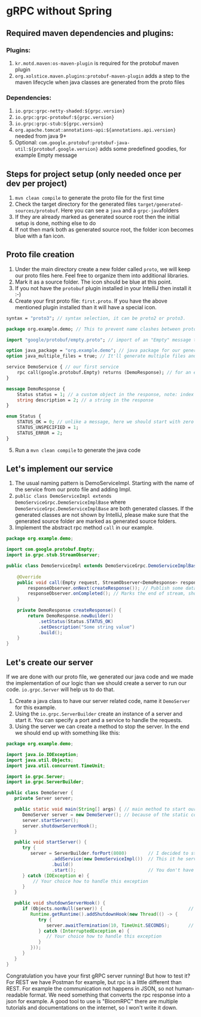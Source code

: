 # gRPC without Spring
## Required maven dependencies and plugins:
### Plugins:
1. `kr.motd.maven:os-maven-plugin` is required for the protobuf maven plugin
2. `org.xolstice.maven.plugins:protobuf-maven-plugin` adds a step to the maven lifecycle when java classes are generated from the proto files

### Dependencies:
1. `io.grpc:grpc-netty-shaded:${grpc.version}`
2. `io.grpc:grpc-protobuf:${grpc.version}`
3. `io.grpc:grpc-stub:${grpc.version}`
4. `org.apache.tomcat:annotations-api:${annotations.api.version}` needed from java 9+
5. Optional: `com.google.protobuf:protobuf-java-util:${protobuf.google.version}` adds some predefined goodies, for example Empty message

## Steps for project setup (only needed once per dev per project)
1. `mvn clean compile` to generate the proto file for the first time
2. Check the target directory for the generated files `target/generated-sources/protobuf`. Here you can see a `java` and a `grpc-java`folders
3. If they are already marked as generated source root then the initial setup is done, nothing else to do
4. If not then mark both as generated source root, the folder icon becomes blue with a fan icon.

## Proto file creation
1. Under the main directory create a new folder called `proto`, we will keep our proto files here. Feel free to organize them into additional libraries.
2. Mark it as a source folder. The icon should be blue at this point.
3. If you not have the `protobuf` plugin installed in your IntelliJ then install it :-)
4. Create your first proto file: `first.proto`. If you have the above mentioned plugin installed than it will have a special icon.

```protobuf
syntax = "proto3"; // syntax selection, it can be proto2 or proto3.

package org.example.demo; // This to prevent name clashes between protocol message types.

import "google/protobuf/empty.proto"; // import of an "Empty" message to be used in our messages. Needs the "com.google.protobuf:protobuf-java-util" dependency

option java_package = "org.example.demo"; // java package for our generated code
option java_multiple_files = true; // It'll generate multiple files and not one for all class

service DemoService { // our first service
    rpc call(google.protobuf.Empty) returns (DemoResponse); // for an empty call we should response with a DemoResponse message
}

message DemoResponse {
    Status status = 1; // a custom object in the response, note: index must be a positive integer
    string description = 2; // a string in the response
}

enum Status {
    STATUS_OK = 0; // unlike a message, here we should start with zero index
    STATUS_UNSPECIFIED = 1;
    STATUS_ERROR = 2;
}
```
5. Run a `mvn clean compile` to generate the java code

## Let's implement our service
1. The usual naming pattern is DemoServiceImpl. Starting with the name of the service from our proto file and adding Impl.
2. `public class DemoServiceImpl extends DemoServiceGrpc.DemoServiceImplBase` where `DemoServiceGrpc.DemoServiceImplBase` are both generated classes.
   If the generated classes are not shown by IntelliJ, please make sure that the generated source folder are marked as generated source folders.
3. Implement the abstract rpc method `call` in our example.
```java
package org.example.demo;

import com.google.protobuf.Empty;
import io.grpc.stub.StreamObserver;

public class DemoServiceImpl extends DemoServiceGrpc.DemoServiceImplBase {
    
    @Override
    public void call(Empty request, StreamObserver<DemoResponse> responseObserver) {
        responseObserver.onNext(createResponse()); // Publish some data to the stream. Never call it after onError or onCompleted
        responseObserver.onCompleted(); // Marks the end of stream, should be the last thing.
    }
    
    private DemoResponse createResponse() {
        return DemoResponse.newBuilder()
            .setStatus(Status.STATUS_OK)
            .setDescription("Some string value")
            .build();
    }
}
```

## Let's create our server
If we are done with our proto file, we generated our java code and we made the implementation of our logic than we should create a server to run our code.
`io.grpc.Server` will help us to do that.
1. Create a java class to have our server related code, name it `DemoServer` for this example.
2. Using the `io.grpc.ServerBuilder` create an instance of a server and start it. You can specify a port and a service to handle the requests.
3. Using the server we can create a method to stop the server. In the end we should end up with something like this:

```java
package org.example.demo;

import java.io.IOException;
import java.util.Objects;
import java.util.concurrent.TimeUnit;

import io.grpc.Server;
import io.grpc.ServerBuilder;

public class DemoServer {
   private Server server;

   public static void main(String[] args) { // main method to start our server :-)
      DemoServer server = new DemoServer(); // because of the static context
      server.startServer();
      server.shutdownServerHook();
   }

   public void startServer() {
      try {
         server = ServerBuilder.forPort(8080)        // I decided to start the server on 8080, but it's your choice
                 .addService(new DemoServiceImpl())  // This it he service we created not long ago
                 .build()
                 .start();                           // You don't have to start this immediately, but in this case there is no reason to wait :-)
      } catch (IOException e) {
          // Your choice how to handle this exception
      }
   }

   public void shutdownServerHook() {
      if (Objects.nonNull(server)) {                                // We should only shutdown the server if it's exists
         Runtime.getRuntime().addShutdownHook(new Thread(() -> {
            try {
               server.awaitTermination(10, TimeUnit.SECONDS);       // Stops our server after 2 minutes
            } catch (InterruptedException e) {
               // Your choice how to handle this exception
            }
         }));
      }
   }
}
```

Congratulation you have your first gRPC server running! But how to test it? For REST we have Postman for example, but rpc is a little different than REST.
For example the communication not happens in JSON, so not human-readable format. We need something that converts the rpc response into a json for example.
A good tool to use is "BloomRPC" there are multiple tutorials and documentations on the internet, so I won't write it down.